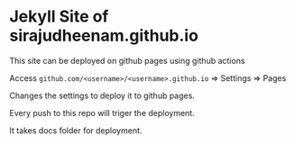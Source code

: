 # Jekyll Site of sirajudheenam.github.io

This site can be deployed on github pages using github actions 

Access `github.com/<username>/<username>.github.io` => Settings => Pages

Changes the settings to deploy it to github pages.

Every push to this repo will triger the deployment.

It takes docs folder for deployment.



